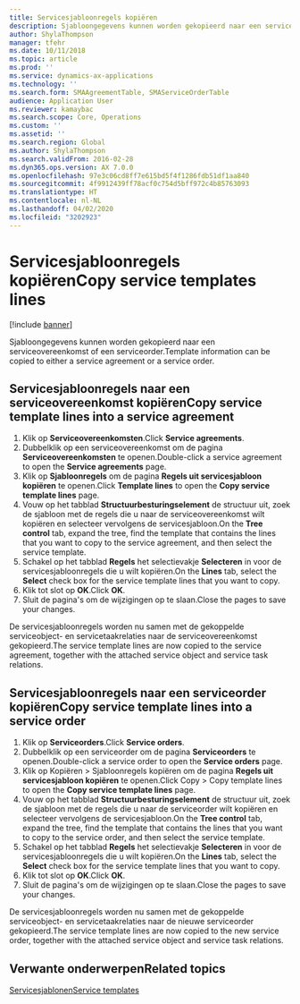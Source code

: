 ```yaml
---
title: Servicesjabloonregels kopiëren
description: Sjabloongegevens kunnen worden gekopieerd naar een serviceovereenkomst of een serviceorder.
author: ShylaThompson
manager: tfehr
ms.date: 10/11/2018
ms.topic: article
ms.prod: ''
ms.service: dynamics-ax-applications
ms.technology: ''
ms.search.form: SMAAgreementTable, SMAServiceOrderTable
audience: Application User
ms.reviewer: kamaybac
ms.search.scope: Core, Operations
ms.custom: ''
ms.assetid: ''
ms.search.region: Global
ms.author: ShylaThompson
ms.search.validFrom: 2016-02-28
ms.dyn365.ops.version: AX 7.0.0
ms.openlocfilehash: 97e3c06cd8ff7e615bd5f4f1286fdb51df1aa840
ms.sourcegitcommit: 4f9912439ff78acf0c754d5bff972c4b85763093
ms.translationtype: HT
ms.contentlocale: nl-NL
ms.lasthandoff: 04/02/2020
ms.locfileid: "3202923"
---
```

# <a name="copy-service-templates-lines"></a><span data-ttu-id="0cb12-103">Servicesjabloonregels kopiëren</span><span class="sxs-lookup"><span data-stu-id="0cb12-103">Copy service templates lines</span></span> 

[!include [banner](../includes/banner.md)]

<span data-ttu-id="0cb12-104">Sjabloongegevens kunnen worden gekopieerd naar een serviceovereenkomst of een serviceorder.</span><span class="sxs-lookup"><span data-stu-id="0cb12-104">Template information can be copied to either a service agreement or a service order.</span></span>

## <a name="copy-service-template-lines-into-a-service-agreement"></a><span data-ttu-id="0cb12-105">Servicesjabloonregels naar een serviceovereenkomst kopiëren</span><span class="sxs-lookup"><span data-stu-id="0cb12-105">Copy service template lines into a service agreement</span></span>

1. <span data-ttu-id="0cb12-106">Klik op **Serviceovereenkomsten**.</span><span class="sxs-lookup"><span data-stu-id="0cb12-106">Click **Service agreements**.</span></span>
2. <span data-ttu-id="0cb12-107">Dubbelklik op een serviceovereenkomst om de pagina **Serviceovereenkomsten** te openen.</span><span class="sxs-lookup"><span data-stu-id="0cb12-107">Double-click a service agreement to open the **Service agreements** page.</span></span>
3. <span data-ttu-id="0cb12-108">Klik op **Sjabloonregels** om de pagina **Regels uit servicesjabloon kopiëren** te openen.</span><span class="sxs-lookup"><span data-stu-id="0cb12-108">Click **Template lines** to open the **Copy service template lines** page.</span></span>
4. <span data-ttu-id="0cb12-109">Vouw op het tabblad **Structuurbesturingselement** de structuur uit, zoek de sjabloon met de regels die u naar de serviceovereenkomst wilt kopiëren en selecteer vervolgens de servicesjabloon.</span><span class="sxs-lookup"><span data-stu-id="0cb12-109">On the **Tree control** tab, expand the tree, find the template that contains the lines that you want to copy to the service agreement, and then select the service template.</span></span>
5. <span data-ttu-id="0cb12-110">Schakel op het tabblad **Regels** het selectievakje **Selecteren** in voor de servicesjabloonregels die u wilt kopiëren.</span><span class="sxs-lookup"><span data-stu-id="0cb12-110">On the **Lines** tab, select the **Select** check box for the service template lines that you want to copy.</span></span>
6. <span data-ttu-id="0cb12-111">Klik tot slot op **OK**.</span><span class="sxs-lookup"><span data-stu-id="0cb12-111">Click **OK**.</span></span>
7. <span data-ttu-id="0cb12-112">Sluit de pagina's om de wijzigingen op te slaan.</span><span class="sxs-lookup"><span data-stu-id="0cb12-112">Close the pages to save your changes.</span></span>

<span data-ttu-id="0cb12-113">De servicesjabloonregels worden nu samen met de gekoppelde serviceobject- en servicetaakrelaties naar de serviceovereenkomst gekopieerd.</span><span class="sxs-lookup"><span data-stu-id="0cb12-113">The service template lines are now copied to the service agreement, together with the attached service object and service task relations.</span></span>

## <a name="copy-service-template-lines-into-a-service-order"></a><span data-ttu-id="0cb12-114">Servicesjabloonregels naar een serviceorder kopiëren</span><span class="sxs-lookup"><span data-stu-id="0cb12-114">Copy service template lines into a service order</span></span>

1. <span data-ttu-id="0cb12-115">Klik op **Serviceorders**.</span><span class="sxs-lookup"><span data-stu-id="0cb12-115">Click **Service orders**.</span></span>
2. <span data-ttu-id="0cb12-116">Dubbelklik op een serviceorder om de pagina **Serviceorders** te openen.</span><span class="sxs-lookup"><span data-stu-id="0cb12-116">Double-click a service order to open the **Service orders** page.</span></span>
3. <span data-ttu-id="0cb12-117">Klik op Kopiëren \> Sjabloonregels kopiëren om de pagina **Regels uit servicesjabloon kopiëren** te openen.</span><span class="sxs-lookup"><span data-stu-id="0cb12-117">Click Copy \> Copy template lines to open the **Copy service template lines** page.</span></span>
4. <span data-ttu-id="0cb12-118">Vouw op het tabblad **Structuurbesturingselement** de structuur uit, zoek de sjabloon met de regels die u naar de serviceorder wilt kopiëren en selecteer vervolgens de servicesjabloon.</span><span class="sxs-lookup"><span data-stu-id="0cb12-118">On the **Tree control** tab, expand the tree, find the template that contains the lines that you want to copy to the service order, and then select the service template.</span></span>
5. <span data-ttu-id="0cb12-119">Schakel op het tabblad **Regels** het selectievakje **Selecteren** in voor de servicesjabloonregels die u wilt kopiëren.</span><span class="sxs-lookup"><span data-stu-id="0cb12-119">On the **Lines** tab, select the **Select** check box for the service template lines that you want to copy.</span></span>
6. <span data-ttu-id="0cb12-120">Klik tot slot op **OK**.</span><span class="sxs-lookup"><span data-stu-id="0cb12-120">Click **OK**.</span></span>
7. <span data-ttu-id="0cb12-121">Sluit de pagina's om de wijzigingen op te slaan.</span><span class="sxs-lookup"><span data-stu-id="0cb12-121">Close the pages to save your changes.</span></span>

<span data-ttu-id="0cb12-122">De servicesjabloonregels worden nu samen met de gekoppelde serviceobject- en servicetaakrelaties naar de nieuwe serviceorder gekopieerd.</span><span class="sxs-lookup"><span data-stu-id="0cb12-122">The service template lines are now copied to the new service order, together with the attached service object and service task relations.</span></span> 

## <a name="related-topics"></a><span data-ttu-id="0cb12-123">Verwante onderwerpen</span><span class="sxs-lookup"><span data-stu-id="0cb12-123">Related topics</span></span>

[<span data-ttu-id="0cb12-124">Servicesjablonen</span><span class="sxs-lookup"><span data-stu-id="0cb12-124">Service templates</span></span>](service-template.md)


